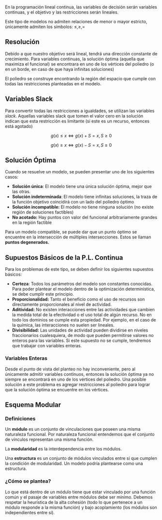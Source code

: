 En la programación lineal continua, las variables de decisión serán variables continuas, y el objetivo y las restricciones serán lineales.

Este tipo de modelos no admiten relaciones de menor o mayor estricto, únicamente admiten los símbolos: $\leq, \geq, =$

## Resolución

Debido a que nuestro objetivo será lineal, tendrá una dirección constante de crecimiento. Para variables continuas, la solución óptima (aquella que maximiza el funcional) se encontrara en uno de los vértices del poliedro (o en un borde, en caso de que haya infinitas soluciones)

El poliedro se construye encontrando la región del espacio que cumple con todas las restricciones planteadas en el modelo.

## Variables Slack

Para convertir todas las restricciones a igualdades, se utilizan las variables *slack*. Aquellas variables slack que tomen el valor cero en la solución indican que esta restricción es limitante (si este es un recurso, entonces está agotado)

$$
g(x) \leq x \iff g(x) + S = x, S\geq 0
$$

$$
g(x) \geq x \iff g(x) - S = x, S\geq 0
$$

## Solución Óptima

Cuando se resuelve un modelo, se pueden presentar uno de los siguientes casos:

- **Solución única**: El modelo tiene una única solución óptima, mejor que las otras.
- **Solución indeterminada**: El modelo tiene infinitas soluciones, la traza de la función objetivo coincidirá con un lado del poliedro óptimo
- **Solución incompatible:** El modelo no tiene ninguna solución (no existe región de soluciones factibles)
- **No acotado:** Hay puntos con valor del funcional arbitrariamente grandes en la región factible

Para un modelo compatible, se puede dar que un punto óptimo se encuentre en la intersección de múltiples intersecciones. Estos se llaman **puntos degenerados.**

## Supuestos Básicos de la P.L. Continua

Para los problemas de este tipo, se deben definir los siguientes supuestos básicos:

- **Certeza**: Todos los parámetros del modelo son constantes conocidas. Para poder plantear el modelo dentro de la optimización determinística, se debe cumplir este principio.
- **Proporcionalidad:** Tanto el beneficio como el uso de recursos son directamente proporcionales al nivel de actividad.
- **Aditividad:** No existen interacciones entre las actividades que cambien la medida total de la efectividad o el uso total de algún recurso. No en todo los dominios se cumple esta propiedad. Por ejemplo, en el caso de la química, las interacciones no suelen ser lineales.
- **Divisibilidad:** Las unidades de actividad pueden dividirse en niveles fraccionarios cualesquiera, de modo que pueden permitirse valores no enteros para las variables. Si este supuesto no se cumple, tendremos que trabajar con variables enteras.

### Variables Enteras

Desde el punto de vista del planteo no hay inconveniente, pero al únicamente admitir variables continuos, entonces la solución óptima ya no siempre se encontrará en uno de los vértices del poliedro. Una posible solución a este problema es agregar restricciones al poliedro para lograr que la solución óptima se encuentre en los vértices.

## Esquema Modular

### Definiciones

Un **módulo** es un conjunto de vinculaciones que poseen una misma naturaleza funcional. Por naturaleza funcional entendemos que el conjunto de vínculos representan una misma función.

La **modularidad** es la interdependencia entre los módulos.

Una **estructura** es un conjunto de módulos vinculados entre sí que cumplen la condición de modularidad. Un modelo podría plantearse como una estructura.

### ¿Cómo se plantea?

Lo que está dentro de un módulo tiene que estar vinculado por una función común y el pasaje de variables entre módulos debe ser mínimo. Debemos respetar la heurística de la alta cohesión (todo lo que pertenece a un módulo responde a la misma función) y bajo acoplamiento (los módulos son independientes entre sí).
